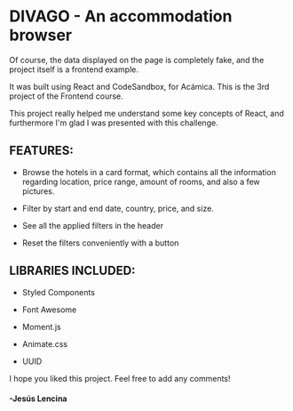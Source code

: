# DIVAGO - An accommodation browser

Of course, the data displayed on the page is completely fake, and the project itself is a frontend example.

It was built using React and CodeSandbox, for Acámica. This is the 3rd project of the Frontend course.

This project really helped me understand some key concepts of React, and furthermore I'm glad I was presented with this challenge.

## FEATURES:

- Browse the hotels in a card format, which contains all the information regarding location, price range, amount of rooms, and also a few pictures.

- Filter by start and end date, country, price, and size.

- See all the applied filters in the header

- Reset the filters conveniently with a button

## LIBRARIES INCLUDED:

- Styled Components

- Font Awesome

- Moment.js

- Animate.css

- UUID

I hope you liked this project. Feel free to add any comments!

#### -Jesús Lencina
